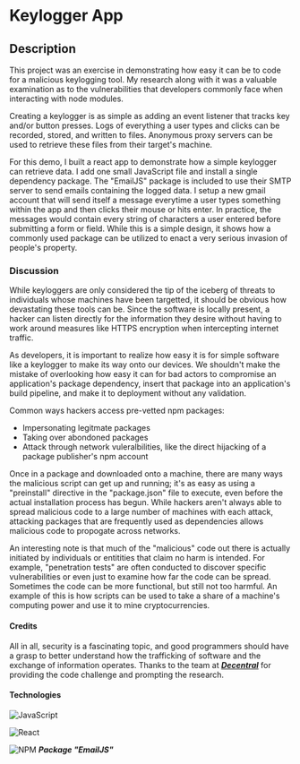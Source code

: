 # Keylogger App

## Description
This project was an exercise in demonstrating how easy it can be to code for a malicious keylogging tool. My research along with it was a valuable examination as to the vulnerabilities that developers commonly face when interacting with node modules. 

Creating a keylogger is as simple as adding an event listener that tracks key and/or button presses. Logs of everything a user types and clicks can be recorded, stored, and written to files. Anonymous proxy servers can be used to retrieve these files from their target's machine. 

For this demo, I built a react app to demonstrate how a simple keylogger can retrieve data. I add one small JavaScript file and install a single dependency package. The "EmailJS" package is included to use their SMTP server to send emails containing the logged data. I setup a new gmail account that will send itself a message everytime a user types something within the app and then clicks their mouse or hits enter. In practice, the messages would contain every string of characters a user entered before submitting a form or field. 
While this is a simple design, it shows how a commonly used package can be utilized to enact a very serious invasion of people's property. 

### Discussion

While keyloggers are only considered the tip of the iceberg of threats to individuals whose machines have been targetted, it should be obvious how devastating these tools can be. Since the software is locally present, a hacker can listen directly for the information they desire without having to work around measures like HTTPS encryption when intercepting internet traffic.

As developers, it is important to realize how easy it is for simple software like a keylogger to make its way onto our devices. We shouldn't make the mistake of overlooking how easy it can for bad actors to compromise an application's package dependency, insert that package into an application's build pipeline, and make it to deployment without any validation.

Common ways hackers access pre-vetted npm packages:
- Impersonating legitmate packages
- Taking over abondoned packages
- Attack through network vuleralbilities, like the direct hijacking of a package publisher's npm account

Once in a package and downloaded onto a machine, there are many ways the malicious script can get up and running; it's as easy as using a "preinstall" directive in the "package.json" file to execute, even before the actual installation process has begun.
While hackers aren't always able to spread malicious code to a large number of machines with each attack, attacking packages that are frequently used as dependencies allows malicious code to propogate across networks. 

An interesting note is that much of the "malicious" code out there is actually initiated by individuals or entitities that claim no harm is intended. For example, "penetration tests" are often conducted to discover specific vulnerabilities or even just to examine how far the code can be spread. Sometimes the code can be more functional, but still not too harmful. An example of this is how scripts can be used to take a share of a machine's computing power and use it to mine cryptocurrencies. 

#### Credits
All in all, security is a fascinating topic, and good programmers should have a grasp to better understand how the trafficking of software and the exchange of information operates. Thanks to the team at <a href="https://ondecentral.com/">***Decentral***</a> for providing the code challenge and prompting the research.

#### Technologies 
![JavaScript](https://img.shields.io/badge/javascript-%23323330.svg?style=for-the-badge&logo=javascript&logoColor=%23F7DF1E)

![React](https://img.shields.io/badge/react-%2320232a.svg?style=for-the-badge&logo=react&logoColor=%2361DAFB)

![NPM](https://img.shields.io/badge/NPM-%23000000.svg?style=for-the-badge&logo=npm&logoColor=white) ***Package "EmailJS"***

